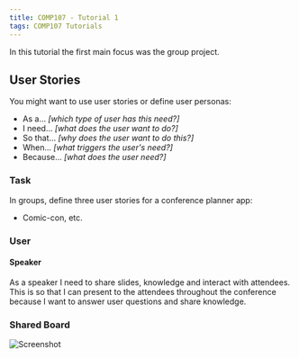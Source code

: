 ```yaml
---
title: COMP107 - Tutorial 1
tags: COMP107 Tutorials
---
```

In this tutorial the first main focus was the group project. 

## User Stories
You might want to use user stories or define user personas:

* As a... *[which type of user has this need?]*
* I need... *[what does the user want to do?]*
* So that... *[why does the user want to do this?]*
* When... *[what triggers the user's need?]*
* Because... *[what does the user need?]*

### Task
In groups, define three user stories for a conference planner app:

* Comic-con, etc.

### User
#### Speaker
As a speaker I need to share slides, knowledge and interact with attendees. This is so that I can present to the attendees throughout the conference because I want to answer user questions and share knowledge.

### Shared Board
![Screenshot]({{site.baseurl}}/assets/COMP107/Tutorials/2020-11-06-1.png)
